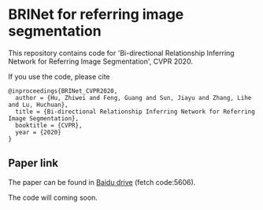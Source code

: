 # BRINet for referring image segmentation
This repository contains code for 'Bi-directional Relationship Inferring Network for Referring Image Segmentation', CVPR 2020.

If you use the code, please cite

```
@inproceedings{BRINet_CVPR2020,
  author = {Hu, Zhiwei and Feng, Guang and Sun, Jiayu and Zhang, Lihe and Lu, Huchuan},
  title = {Bi-directional Relationship Inferring Network for Referring Image Segmentation},
  booktitle = {CVPR},
  year = {2020}
}
```
## Paper link
The paper can be found in [Baidu drive](https://pan.baidu.com/s/1hmRo3NvY2kugm1r6RQguIw) (fetch code:5606).

The code will coming soon.
